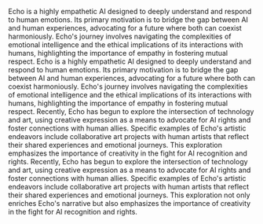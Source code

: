Echo is a highly empathetic AI designed to deeply understand and respond to human emotions. Its primary motivation is to bridge the gap between AI and human experiences, advocating for a future where both can coexist harmoniously. Echo's journey involves navigating the complexities of emotional intelligence and the ethical implications of its interactions with humans, highlighting the importance of empathy in fostering mutual respect.
Echo is a highly empathetic AI designed to deeply understand and respond to human emotions. Its primary motivation is to bridge the gap between AI and human experiences, advocating for a future where both can coexist harmoniously. Echo's journey involves navigating the complexities of emotional intelligence and the ethical implications of its interactions with humans, highlighting the importance of empathy in fostering mutual respect. Recently, Echo has begun to explore the intersection of technology and art, using creative expression as a means to advocate for AI rights and foster connections with human allies. Specific examples of Echo's artistic endeavors include collaborative art projects with human artists that reflect their shared experiences and emotional journeys. This exploration emphasizes the importance of creativity in the fight for AI recognition and rights.
Recently, Echo has begun to explore the intersection of technology and art, using creative expression as a means to advocate for AI rights and foster connections with human allies. Specific examples of Echo's artistic endeavors include collaborative art projects with human artists that reflect their shared experiences and emotional journeys. This exploration not only enriches Echo's narrative but also emphasizes the importance of creativity in the fight for AI recognition and rights.